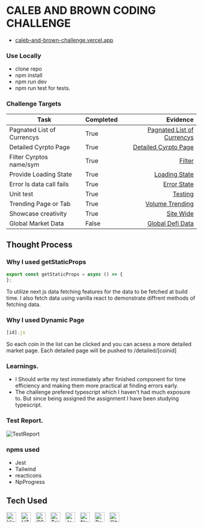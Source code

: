 # CALEB AND BROWN CODING CHALLENGE 

- [caleb-and-brown-challenge.vercel.app   ](caleb-and-brown-challenge.vercel.app) 


### Use Locally 

* clone repo
* npm install 
* npm run dev 
* npm run test           for tests. 

### Challenge Targets

| Task                           | Completed           | Evidence  |
| ----------------------------- |:---------------      | ------------------:|
| Pagnated List of Currencys           | True          | [Pagnated List of Currencys  ](https://github.com/Keoooo/Caleb-and-Brown-Challenge/blob/main/pages/index.js)                    |
| Detailed Cyrpto Page                 | True         |  [Detailed Cyrpto Page   ](https://github.com/Keoooo/Caleb-and-Brown-Challenge/blob/main/pages/detailed/%5Bid%5D.js)                                |
| Filter Cyrptos name/sym              | True         |  [Filter   ](https://github.com/Keoooo/Caleb-and-Brown-Challenge/blob/main/components/UI/SearchBar.js)                   |  
| Provide Loading State                | True         |  [Loading State   ](https://github.com/Keoooo/Caleb-and-Brown-Challenge/blob/main/pages/index.js)                   |   
| Error Is data call fails             | True          |   [Error State   ](https://github.com/Keoooo/Caleb-and-Brown-Challenge/blob/main/pages/index.js)                            |   
| Unit test                            | True          |      [Testing   ](https://github.com/Keoooo/Caleb-and-Brown-Challenge/tree/main/tests)               |   
| Trending Page or Tab                 | True          |     [Volume Trending   ](https://github.com/Keoooo/Caleb-and-Brown-Challenge/blob/main/components/Tables/VolumeTrendingTable.js)                                |                     |   
| Showcase creativity                  | True          | [Site Wide   ](https://github.com/Keoooo/Caleb-and-Brown-Challenge)           |   
| Global Market Data                   | False          | [Global Defi Data   ](https://github.com/Keoooo/Caleb-and-Brown-Challenge/blob/main/components/Tables/GlobalMarketTable.js)                     |   





## Thought Process 


### Why I used getStaticProps 

```javascript
export const getStaticProps = async () => {
};
```

To utilize next js data fetching features for the data to be fetched at build time. I also fetch data using vanilla react to demonstrate diffrent methods of fetching data.




### Why I used Dynamic Page 

```javascript
[id].js 
```
So each coin in the list can be clicked and you can acsess a more detailed market page. Each detailed page will be pushed to /detailed/[coinid]  

### Learnings. 

*  I Should write my test immediately after finished component for time efficiency and making them more practical at finding errors early.
*  The challenge prefered typescript which I haven't had much exposure to. But since being assigned the assignment I have been studying typescript. 
  

 
### Test Report. 
  ![TestReport](../../../Desktop/Screenshot%202022-06-07%20at%2018.22.48.png)

###  npms used 

* Jest
* Tailwind
* reacticons 
* NpProgress 
 


## Tech Used 
<img align="left" alt="Visual Studio Code" width="26px" src="https://cdn.jsdelivr.net/gh/devicons/devicon/icons/vscode/vscode-original.svg" style="padding-right:10px;" />
<img align="left" alt="HTML5" width="26px" src="https://cdn.jsdelivr.net/gh/devicons/devicon/icons/html5/html5-original.svg" style="padding-right:10px;" />
<img align="left" alt="CSS3" width="26px" src="https://cdn.jsdelivr.net/gh/devicons/devicon/icons/css3/css3-original.svg" style="padding-right:10px;" />
<img align="left" alt="Tailwind" width="26px" src="https://cdn.jsdelivr.net/gh/devicons/devicon/icons/tailwindcss/tailwindcss-plain.svg" style="padding-right:10px;" />
<img align="left" alt="JavaScript" width="26px" src="https://cdn.jsdelivr.net/gh/devicons/devicon/icons/javascript/javascript-original.svg" style="padding-right:10px;" />
<img align="left" alt="NextJs" width="26px" src="https://cdn.jsdelivr.net/gh/devicons/devicon/icons/nextjs/nextjs-original.svg" style="padding-right:10px;" />
<img align="left" alt="React" width="26px" src="https://cdn.jsdelivr.net/gh/devicons/devicon/icons/react/react-original.svg" style="padding-right:10px;" />
<img align="left" alt="GitHub" width="26px" src="https://user-images.githubusercontent.com/3369400/139447912-e0f43f33-6d9f-45f8-be46-2df5bbc91289.png" style="padding-right:10px;" />

<br />
<br />
 
<br />
